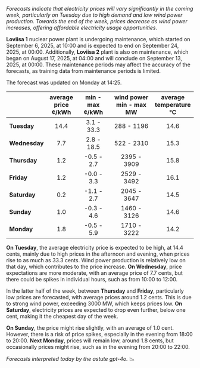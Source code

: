 *Forecasts indicate that electricity prices will vary significantly in the coming week, particularly on Tuesday due to high demand and low wind power production. Towards the end of the week, prices decrease as wind power increases, offering affordable electricity usage opportunities.*

**Loviisa 1** nuclear power plant is undergoing maintenance, which started on September 6, 2025, at 10:00 and is expected to end on September 24, 2025, at 00:00. Additionally, **Loviisa 2** plant is also on maintenance, which began on August 17, 2025, at 04:00 and will conclude on September 13, 2025, at 00:00. These maintenance periods may affect the accuracy of the forecasts, as training data from maintenance periods is limited.

The forecast was updated on Monday at 14:25.

|            | average<br>price<br>¢/kWh | min - max<br>¢/kWh | wind power<br>min - max<br>MW | average<br>temperature<br>°C |
|:-----------|:----------------:|:----------------:|:-------------:|:-------------:|
| **Tuesday**    | 14.4           | 3.1 - 33.3       | 288 - 1196    | 14.6          |
| **Wednesday**| 7.7            | 2.8 - 18.5       | 522 - 2310    | 15.3          |
| **Thursday**    | 1.2            | -0.5 - 2.7       | 2395 - 3909   | 15.8          |
| **Friday**  | 1.2            | -0.0 - 3.3       | 2529 - 3492   | 16.1          |
| **Saturday**   | 0.2            | -1.1 - 2.7       | 2045 - 3647   | 14.5          |
| **Sunday**  | 1.0            | -0.3 - 4.6       | 1460 - 3126   | 14.6          |
| **Monday**  | 1.8            | -0.5 - 5.9       | 1710 - 3222   | 14.2          |

**On Tuesday**, the average electricity price is expected to be high, at 14.4 cents, mainly due to high prices in the afternoon and evening, when prices rise to as much as 33.3 cents. Wind power production is relatively low on that day, which contributes to the price increase. **On Wednesday**, price expectations are more moderate, with an average price of 7.7 cents, but there could be spikes in individual hours, such as from 10:00 to 12:00.

In the latter half of the week, between **Thursday** and **Friday**, particularly low prices are forecasted, with average prices around 1.2 cents. This is due to strong wind power, exceeding 3000 MW, which keeps prices low. **On Saturday**, electricity prices are expected to drop even further, below one cent, making it the cheapest day of the week.

**On Sunday**, the price might rise slightly, with an average of 1.0 cent. However, there is a risk of price spikes, especially in the evening from 18:00 to 20:00. **Next Monday**, prices will remain low, around 1.8 cents, but occasionally prices might rise, such as in the evening from 20:00 to 22:00.

*Forecasts interpreted today by the astute gpt-4o.* 📉

